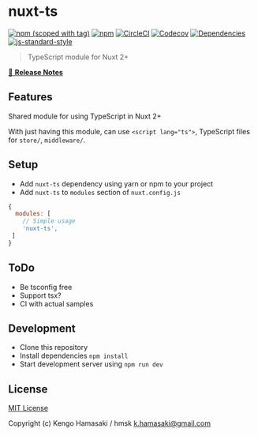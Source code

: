 # nuxt-ts
[![npm (scoped with tag)](https://img.shields.io/npm/v/nuxt-ts/latest.svg?style=flat-square)](https://npmjs.com/package/nuxt-ts)
[![npm](https://img.shields.io/npm/dt/nuxt-ts.svg?style=flat-square)](https://npmjs.com/package/nuxt-ts)
[![CircleCI](https://img.shields.io/circleci/project/github/hmsk/nuxt-ts.svg?style=flat-square)](https://circleci.com/gh/hmsk/nuxt-ts)
[![Codecov](https://img.shields.io/codecov/c/github/hmsk/nuxt-ts.svg?style=flat-square)](https://codecov.io/gh/hmsk/nuxt-ts)
[![Dependencies](https://david-dm.org/hmsk/nuxt-ts/status.svg?style=flat-square)](https://david-dm.org/hmsk/nuxt-ts)
[![js-standard-style](https://img.shields.io/badge/code_style-standard-brightgreen.svg?style=flat-square)](http://standardjs.com)

> TypeScript module for Nuxt 2+

[📖 **Release Notes**](./CHANGELOG.md)

## Features

Shared module for using TypeScript in Nuxt 2+

With just having this module, can use `<script lang="ts">`, TypeScript files for `store/`, `middleware/`.

## Setup

- Add `nuxt-ts` dependency using yarn or npm to your project
- Add `nuxt-ts` to `modules` section of `nuxt.config.js`

```js
{
  modules: [
    // Simple usage
    'nuxt-ts',
 ]
}
```

## ToDo

- Be tsconfig free
- Support tsx?
- CI with actual samples

## Development

- Clone this repository
- Install dependencies `npm install`
- Start development server using `npm run dev`

## License

[MIT License](./LICENSE)

Copyright (c) Kengo Hamasaki / hmsk <k.hamasaki@gmail.com>
